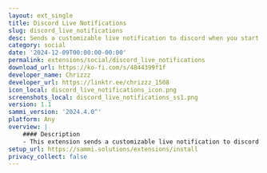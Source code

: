 ```yaml
---
layout: ext_single
title: Discord Live Notifications
slug: discord_live_notifications
desc: Sends a customizable live notification to discord when you start streaming
category: social
date: '2024-12-09T00:00:00-00:00'
permalink: extensions/social/discord_live_notifications
download_url: https://ko-fi.com/s/4844399f1f
developer_name: Chrizzz
developer_url: https://linktr.ee/chrizzz_1508
icon_local: discord_live_notifications_icon.png
screenshots_local: discord_live_notifications_ss1.png
version: 1.1
sammi_version: '2024.4.0^'
platform: Any
overview: |
    #### Description
    - This extension sends a customizable live notification to discord when you start streaming
setup_url: https://sammi.solutions/extensions/install
privacy_collect: false
---
```

